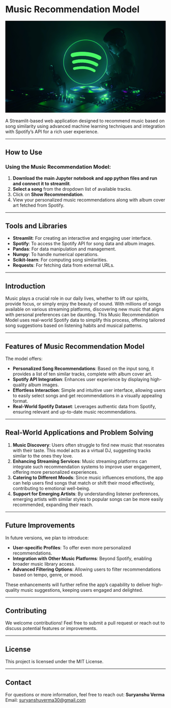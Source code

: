 
# Music Recommendation Model
![Banner](1333817.jpeg)

A Streamlit-based web application designed to recommend music based on song similarity using advanced machine learning techniques and integration with Spotify’s API for a rich user experience.

---

## How to Use

### Using the Music Recommendation Model:
1. **Download the main Jupyter notebook and app python files and run and connect it to streamlit**.
2. **Select a song** from the dropdown list of available tracks.
3. Click on **Show Recommendation**.
4. View your personalized music recommendations along with album cover art fetched from Spotify.

---

## Tools and Libraries
- **Streamlit**: For creating an interactive and engaging user interface.
- **Spotify**: To access the Spotify API for song data and album images.
- **Pandas**: For data manipulation and management.
- **Numpy**: To handle numerical operations.
- **Scikit-learn**: For computing song similarities.
- **Requests**: For fetching data from external URLs.

---

## Introduction
Music plays a crucial role in our daily lives, whether to lift our spirits, provide focus, or simply enjoy the beauty of sound. With millions of songs available on various streaming platforms, discovering new music that aligns with personal preferences can be daunting. This Music Recommendation Model uses real-world Spotify data to simplify this process, offering tailored song suggestions based on listening habits and musical patterns.

---

## Features of Music Recommendation Model
The model offers:
- **Personalized Song Recommendations**: Based on the input song, it provides a list of ten similar tracks, complete with album cover art.
- **Spotify API Integration**: Enhances user experience by displaying high-quality album images.
- **Effortless Interaction**: Simple and intuitive user interface, allowing users to easily select songs and get recommendations in a visually appealing format.
- **Real-World Spotify Dataset**: Leverages authentic data from Spotify, ensuring relevant and up-to-date music recommendations.

---

## Real-World Applications and Problem Solving
1. **Music Discovery**: Users often struggle to find new music that resonates with their taste. This model acts as a virtual DJ, suggesting tracks similar to the ones they love.
2. **Enhancing Streaming Services**: Music streaming platforms can integrate such recommendation systems to improve user engagement, offering more personalized experiences.
3. **Catering to Different Moods**: Since music influences emotions, the app can help users find songs that match or shift their mood effectively, contributing to emotional well-being.
4. **Support for Emerging Artists**: By understanding listener preferences, emerging artists with similar styles to popular songs can be more easily recommended, expanding their reach.

---

## Future Improvements
In future versions, we plan to introduce:
- **User-specific Profiles**: To offer even more personalized recommendations.
- **Integration with Other Music Platforms**: Beyond Spotify, enabling broader music library access.
- **Advanced Filtering Options**: Allowing users to filter recommendations based on tempo, genre, or mood.

These enhancements will further refine the app’s capability to deliver high-quality music suggestions, keeping users engaged and delighted.

---

## Contributing
We welcome contributions! Feel free to submit a pull request or reach out to discuss potential features or improvements.

---

## License
This project is licensed under the MIT License.

---

## Contact
For questions or more information, feel free to reach out:
**Suryanshu Verma**  
Email: suryanshuverma30@gmail.com
